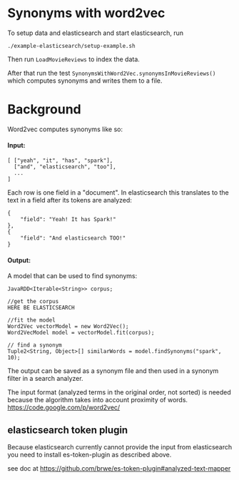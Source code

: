 # Synonyms with word2vec

To setup data and elasticsearch and start elasticsearch, run 

```
./example-elasticsearch/setup-example.sh
```

Then run `LoadMovieReviews` to index the data.

After that run the test `SynonymsWithWord2Vec.synonymsInMovieReviews()` which computes synonyms and writes them to a file.
 

# Background

Word2vec computes synonyms like so:

#### Input: 

```
[ ["yeah", "it", "has", "spark"],
  ["and", "elasticsearch", "too"],
  ...
]
```

Each row is one field in a "document".
In elasticsearch this translates to the text in a field after its tokens are analyzed:

```
{
	"field": "Yeah! It has Spark!"
},
{
	"field": "And elasticsearch TOO!"
}
```

#### Output:

A model that can be used to find synonyms:

```
JavaRDD<Iterable<String>> corpus;

//get the corpus
HERE BE ELASTICSEARCH

//fit the model
Word2Vec vectorModel = new Word2Vec();
Word2VecModel model = vectorModel.fit(corpus);

// find a synonym
Tuple2<String, Object>[] similarWords = model.findSynonyms("spark", 10);
```

The output can be saved as a synonym file and then used in a synonym filter in a search analyzer.


The input format (analyzed terms in the original order, not sorted) is needed because the algorithm takes into account proximity of words. 
https://code.google.com/p/word2vec/

## elasticsearch token plugin

Because elasticsearch currently cannot provide the input from elasticsearch you need to install es-token-plugin as described above.

see doc at https://github.com/brwe/es-token-plugin#analyzed-text-mapper








